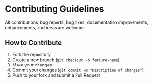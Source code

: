 # Contributing Guidelines

All contributions, bug reports, bug fixes, documentation improvements, enhancements, and ideas are welcome.

## How to Contribute
1. Fork the repository
2. Create a new branch (`git checkout -b feature-name`)
3. Make your changes
4. Commit your changes (`git commit -m "Description of changes"`)
5. Push to your fork and submit a Pull Request
